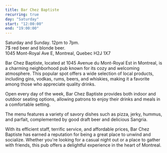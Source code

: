 ```yaml
---
title: Bar Chez Baptiste
recurring: true
day: "Saturday"
start: "12:00:00"
end: "19:00:00"
---
```


Saturday and Sunday. 12pm to 7pm.<br>7$ red beer and blonde beer.<br>1045 Mont-Royal Ave E, Montreal, Quebec H2J 1X7

<!-- more -->

Bar Chez Baptiste, located at 1045 Avenue du Mont-Royal Est in Montreal, is a charming neighborhood pub known for its cozy and welcoming atmosphere. This popular spot offers a wide selection of local products, including gins, vodkas, rums, beers, and whiskies, making it a favorite among those who appreciate quality drinks.

Open every day of the week, Bar Chez Baptiste provides both indoor and outdoor seating options, allowing patrons to enjoy their drinks and meals in a comfortable setting. 

The menu features a variety of savory dishes such as pizza, jerky, hummus, and parfait, complemented by good draft beer and delicious Sangria.

With its efficient staff, terrific service, and affordable prices, Bar Chez Baptiste has earned a reputation for being a great place to unwind and socialize. Whether you're looking for a casual night out or a place to gather with friends, this pub offers a delightful experience in the heart of Montreal.

